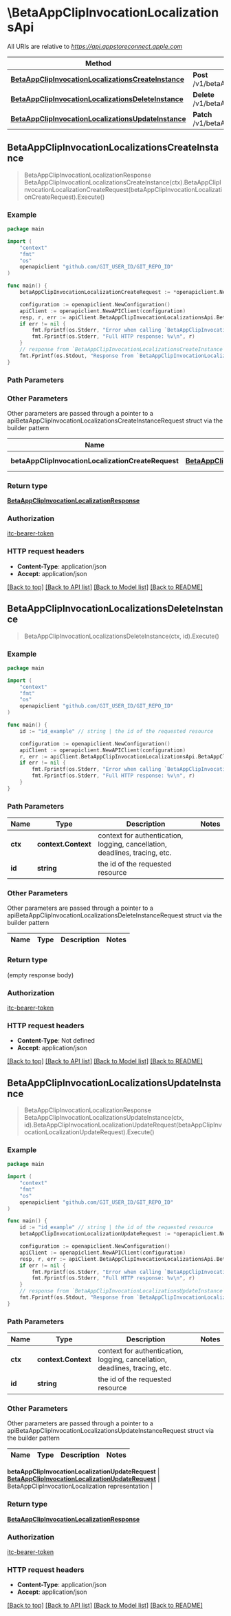 # \BetaAppClipInvocationLocalizationsApi

All URIs are relative to *https://api.appstoreconnect.apple.com*

Method | HTTP request | Description
------------- | ------------- | -------------
[**BetaAppClipInvocationLocalizationsCreateInstance**](BetaAppClipInvocationLocalizationsApi.md#BetaAppClipInvocationLocalizationsCreateInstance) | **Post** /v1/betaAppClipInvocationLocalizations | 
[**BetaAppClipInvocationLocalizationsDeleteInstance**](BetaAppClipInvocationLocalizationsApi.md#BetaAppClipInvocationLocalizationsDeleteInstance) | **Delete** /v1/betaAppClipInvocationLocalizations/{id} | 
[**BetaAppClipInvocationLocalizationsUpdateInstance**](BetaAppClipInvocationLocalizationsApi.md#BetaAppClipInvocationLocalizationsUpdateInstance) | **Patch** /v1/betaAppClipInvocationLocalizations/{id} | 



## BetaAppClipInvocationLocalizationsCreateInstance

> BetaAppClipInvocationLocalizationResponse BetaAppClipInvocationLocalizationsCreateInstance(ctx).BetaAppClipInvocationLocalizationCreateRequest(betaAppClipInvocationLocalizationCreateRequest).Execute()



### Example

```go
package main

import (
    "context"
    "fmt"
    "os"
    openapiclient "github.com/GIT_USER_ID/GIT_REPO_ID"
)

func main() {
    betaAppClipInvocationLocalizationCreateRequest := *openapiclient.NewBetaAppClipInvocationLocalizationCreateRequest(*openapiclient.NewBetaAppClipInvocationLocalizationCreateRequestData("Type_example", *openapiclient.NewBetaAppClipInvocationLocalizationInlineCreateAttributes("Title_example", "Locale_example"), *openapiclient.NewBetaAppClipInvocationLocalizationCreateRequestDataRelationships(*openapiclient.NewBetaAppClipInvocationLocalizationCreateRequestDataRelationshipsBetaAppClipInvocation(*openapiclient.NewBetaAppClipInvocationLocalizationInlineCreateRelationshipsBetaAppClipInvocationData("Type_example", "Id_example"))))) // BetaAppClipInvocationLocalizationCreateRequest | BetaAppClipInvocationLocalization representation

    configuration := openapiclient.NewConfiguration()
    apiClient := openapiclient.NewAPIClient(configuration)
    resp, r, err := apiClient.BetaAppClipInvocationLocalizationsApi.BetaAppClipInvocationLocalizationsCreateInstance(context.Background()).BetaAppClipInvocationLocalizationCreateRequest(betaAppClipInvocationLocalizationCreateRequest).Execute()
    if err != nil {
        fmt.Fprintf(os.Stderr, "Error when calling `BetaAppClipInvocationLocalizationsApi.BetaAppClipInvocationLocalizationsCreateInstance``: %v\n", err)
        fmt.Fprintf(os.Stderr, "Full HTTP response: %v\n", r)
    }
    // response from `BetaAppClipInvocationLocalizationsCreateInstance`: BetaAppClipInvocationLocalizationResponse
    fmt.Fprintf(os.Stdout, "Response from `BetaAppClipInvocationLocalizationsApi.BetaAppClipInvocationLocalizationsCreateInstance`: %v\n", resp)
}
```

### Path Parameters



### Other Parameters

Other parameters are passed through a pointer to a apiBetaAppClipInvocationLocalizationsCreateInstanceRequest struct via the builder pattern


Name | Type | Description  | Notes
------------- | ------------- | ------------- | -------------
 **betaAppClipInvocationLocalizationCreateRequest** | [**BetaAppClipInvocationLocalizationCreateRequest**](BetaAppClipInvocationLocalizationCreateRequest.md) | BetaAppClipInvocationLocalization representation | 

### Return type

[**BetaAppClipInvocationLocalizationResponse**](BetaAppClipInvocationLocalizationResponse.md)

### Authorization

[itc-bearer-token](../README.md#itc-bearer-token)

### HTTP request headers

- **Content-Type**: application/json
- **Accept**: application/json

[[Back to top]](#) [[Back to API list]](../README.md#documentation-for-api-endpoints)
[[Back to Model list]](../README.md#documentation-for-models)
[[Back to README]](../README.md)


## BetaAppClipInvocationLocalizationsDeleteInstance

> BetaAppClipInvocationLocalizationsDeleteInstance(ctx, id).Execute()



### Example

```go
package main

import (
    "context"
    "fmt"
    "os"
    openapiclient "github.com/GIT_USER_ID/GIT_REPO_ID"
)

func main() {
    id := "id_example" // string | the id of the requested resource

    configuration := openapiclient.NewConfiguration()
    apiClient := openapiclient.NewAPIClient(configuration)
    r, err := apiClient.BetaAppClipInvocationLocalizationsApi.BetaAppClipInvocationLocalizationsDeleteInstance(context.Background(), id).Execute()
    if err != nil {
        fmt.Fprintf(os.Stderr, "Error when calling `BetaAppClipInvocationLocalizationsApi.BetaAppClipInvocationLocalizationsDeleteInstance``: %v\n", err)
        fmt.Fprintf(os.Stderr, "Full HTTP response: %v\n", r)
    }
}
```

### Path Parameters


Name | Type | Description  | Notes
------------- | ------------- | ------------- | -------------
**ctx** | **context.Context** | context for authentication, logging, cancellation, deadlines, tracing, etc.
**id** | **string** | the id of the requested resource | 

### Other Parameters

Other parameters are passed through a pointer to a apiBetaAppClipInvocationLocalizationsDeleteInstanceRequest struct via the builder pattern


Name | Type | Description  | Notes
------------- | ------------- | ------------- | -------------


### Return type

 (empty response body)

### Authorization

[itc-bearer-token](../README.md#itc-bearer-token)

### HTTP request headers

- **Content-Type**: Not defined
- **Accept**: application/json

[[Back to top]](#) [[Back to API list]](../README.md#documentation-for-api-endpoints)
[[Back to Model list]](../README.md#documentation-for-models)
[[Back to README]](../README.md)


## BetaAppClipInvocationLocalizationsUpdateInstance

> BetaAppClipInvocationLocalizationResponse BetaAppClipInvocationLocalizationsUpdateInstance(ctx, id).BetaAppClipInvocationLocalizationUpdateRequest(betaAppClipInvocationLocalizationUpdateRequest).Execute()



### Example

```go
package main

import (
    "context"
    "fmt"
    "os"
    openapiclient "github.com/GIT_USER_ID/GIT_REPO_ID"
)

func main() {
    id := "id_example" // string | the id of the requested resource
    betaAppClipInvocationLocalizationUpdateRequest := *openapiclient.NewBetaAppClipInvocationLocalizationUpdateRequest(*openapiclient.NewBetaAppClipInvocationLocalizationUpdateRequestData("Type_example", "Id_example")) // BetaAppClipInvocationLocalizationUpdateRequest | BetaAppClipInvocationLocalization representation

    configuration := openapiclient.NewConfiguration()
    apiClient := openapiclient.NewAPIClient(configuration)
    resp, r, err := apiClient.BetaAppClipInvocationLocalizationsApi.BetaAppClipInvocationLocalizationsUpdateInstance(context.Background(), id).BetaAppClipInvocationLocalizationUpdateRequest(betaAppClipInvocationLocalizationUpdateRequest).Execute()
    if err != nil {
        fmt.Fprintf(os.Stderr, "Error when calling `BetaAppClipInvocationLocalizationsApi.BetaAppClipInvocationLocalizationsUpdateInstance``: %v\n", err)
        fmt.Fprintf(os.Stderr, "Full HTTP response: %v\n", r)
    }
    // response from `BetaAppClipInvocationLocalizationsUpdateInstance`: BetaAppClipInvocationLocalizationResponse
    fmt.Fprintf(os.Stdout, "Response from `BetaAppClipInvocationLocalizationsApi.BetaAppClipInvocationLocalizationsUpdateInstance`: %v\n", resp)
}
```

### Path Parameters


Name | Type | Description  | Notes
------------- | ------------- | ------------- | -------------
**ctx** | **context.Context** | context for authentication, logging, cancellation, deadlines, tracing, etc.
**id** | **string** | the id of the requested resource | 

### Other Parameters

Other parameters are passed through a pointer to a apiBetaAppClipInvocationLocalizationsUpdateInstanceRequest struct via the builder pattern


Name | Type | Description  | Notes
------------- | ------------- | ------------- | -------------

 **betaAppClipInvocationLocalizationUpdateRequest** | [**BetaAppClipInvocationLocalizationUpdateRequest**](BetaAppClipInvocationLocalizationUpdateRequest.md) | BetaAppClipInvocationLocalization representation | 

### Return type

[**BetaAppClipInvocationLocalizationResponse**](BetaAppClipInvocationLocalizationResponse.md)

### Authorization

[itc-bearer-token](../README.md#itc-bearer-token)

### HTTP request headers

- **Content-Type**: application/json
- **Accept**: application/json

[[Back to top]](#) [[Back to API list]](../README.md#documentation-for-api-endpoints)
[[Back to Model list]](../README.md#documentation-for-models)
[[Back to README]](../README.md)

